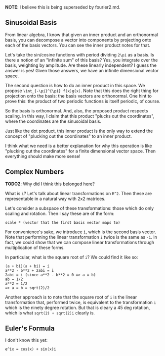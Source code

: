 **NOTE**: I believe this is being superseded by fourier2.md.

## Sinusoidal Basis

From linear algebra, I know that given an inner product and an
orthonormal basis, you can decompose a vector into components by
projecting onto each of the basis vectors. You can see the inner
product notes for that.

Let's take the sin/cosine functions with period dividing `2\pi` as a
basis. Is there a notion of an "infinite sum" of this basis? Yes, you
integrate over the basis, weighting by amplitude. Are these linearly
independent? I guess the answer is yes! Given those answers, we have
an infinite dimensional vector space.

The second question is how to do an inner product in this space. We
propose `\int_{-\pi}^{\pi} f(x)g(x)`. Note that this does the right
thing for projection onto the basis: the basis vectors are
orthonormal. One hint to prove this: the product of two periodic
functions is itself periodic, of course.

So the basis is orthonormal. And, also, the proposed product respects
scaling. In this way, I claim that this product "plucks out the
coordinates", where the coordinates are the sinusoidal basis.

Just like the dot product, this inner product is the only way to
extend the concept of "plucking out the coordinates" to an inner
product.

I think what we need is a better explanation for why this operation is
like "plucking out the coordinates" for a finite dimensional vector
space. Then everything should make more sense!

## Complex Numbers

**TODO2**: Why did I think this belonged here?

What is `i`? Let's talk about linear transformations on `R^2`. Then
these are representable in a natural way with 2x2 matrices.

Let's consider a subspace of these transformations: those which do
only scaling and rotation. Then I say these are of the form:

    scale * (vector that the first basis vector maps to)

For convenience's sake, we introduce `i`, which is the second basis
vector. Note that performing the linear transformation `i` twice is
the same as `-1`. In fact, we could show that we can compose linear
transformations through multiplication of these forms.

In particular, what is the square root of `i`? We could find it like
so:

    (a + bi)(a + bi) = i
    a**2 - b**2 + 2abi = i
    2abi = i (since a**2 - b**2 = 0 => a = b)
    ab = 1/2
    a**2 = 1/2
    => a = b = sqrt(2)/2

Another approach is to note that the square root of `i` is the linear
transformation that, performed twice, is equivalent to the
transformation `i` which is the ninety degree rotation. But that is
cleary a 45 deg rotation, which is what `sqrt(2) + sqrt(2)i` clearly
is.

## Euler's Formula

I don't know this yet:

    e^ix = cos(x) + sin(x)i

